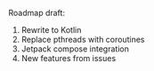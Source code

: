 Roadmap draft:
1. Rewrite to Kotlin
2. Replace pthreads with coroutines
3. Jetpack compose integration
4. New features from issues
